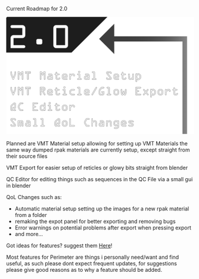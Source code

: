 Current Roadmap for 2.0

![Roadmap](assets/images/perimeter-roadmap.png)



Planned are VMT Material setup allowing for setting up VMT Materials the same way dumped rpak materials are currently setup, except straight from their source files

VMT Export for easier setup of reticles or glowy bits straight from blender

QC Editor for editing things such as sequences in the QC File via a small gui in blender

QoL Changes such as:
-   Automatic material setup setting up the images for a new rpak material from a folder
-   remaking the expot panel for better exporting and removing bugs
-   Error warnings on potential problems after export when pressing export
-   and more...


Got ideas for features? suggest them [Here](https://github.com/EM4Volts/Perimeter/pulls)!

Most features for Perimeter are things i personally need/want and find useful, as such please dont expect frequent updates, for suggestions please give good reasons as to why a feature should be added.



